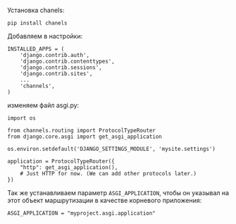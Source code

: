 Установка chanels:
```
pip install chanels
```
Добавляем в настройки:
```
INSTALLED_APPS = (
    'django.contrib.auth',
    'django.contrib.contenttypes',
    'django.contrib.sessions',
    'django.contrib.sites',
    ...
    'channels',
)
```
изменяем файл asgi.py:
```
import os

from channels.routing import ProtocolTypeRouter
from django.core.asgi import get_asgi_application

os.environ.setdefault('DJANGO_SETTINGS_MODULE', 'mysite.settings')

application = ProtocolTypeRouter({
    "http": get_asgi_application(),
    # Just HTTP for now. (We can add other protocols later.)
})
```
Так же устанавливаем параметр `ASGI_APPLICATION`, чтобы он указывал на этот объект маршрутизации в качестве корневого приложения:
```
ASGI_APPLICATION = "myproject.asgi.application"
```